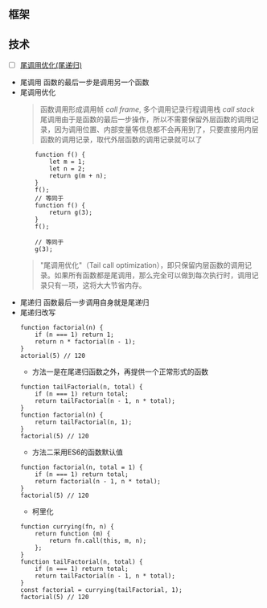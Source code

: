 ## 框架

## 技术
- [ ] [尾调用优化(尾递归)](http://ruanyifeng.com/blog/2015/04/tail-call.html)
- 尾调用 函数的最后一步是调用另一个函数
- 尾调用优化 
    > 函数调用形成调用帧 _call frame_, 多个调用记录行程调用栈 _call stack_ 
    > 尾调用由于是函数的最后一步操作，所以不需要保留外层函数的调用记录，因为调用位置、内部变量等信息都不会再用到了，只要直接用内层函数的调用记录，取代外层函数的调用记录就可以了
    ```
        function f() {
            let m = 1;
            let n = 2;
            return g(m + n);
        }
        f();
        // 等同于
        function f() {
            return g(3);
        }
        f();

        // 等同于
        g(3);
    ```
    >"尾调用优化"（Tail call optimization），即只保留内层函数的调用记录。如果所有函数都是尾调用，那么完全可以做到每次执行时，调用记录只有一项，这将大大节省内存。
 - 尾递归 函数最后一步调用自身就是尾递归
 - 尾递归改写
    ```
    function factorial(n) {
        if (n === 1) return 1;
        return n * factorial(n - 1);
    }
    actorial(5) // 120
    ```
    - 方法一是在尾递归函数之外，再提供一个正常形式的函数
    ```
    function tailFactorial(n, total) {
        if (n === 1) return total;
        return tailFactorial(n - 1, n * total);
    }
    function factorial(n) {
        return tailFactorial(n, 1);
    }
    factorial(5) // 120
    ```
    - 方法二采用ES6的函数默认值
    ```
    function factorial(n, total = 1) {
        if (n === 1) return total;
        return factorial(n - 1, n * total);
    }
    factorial(5) // 120
    ```
    - 柯里化
    ```
    function currying(fn, n) {
        return function (m) {
            return fn.call(this, m, n);
        };
    }
    function tailFactorial(n, total) {
        if (n === 1) return total;
        return tailFactorial(n - 1, n * total);
    }
    const factorial = currying(tailFactorial, 1);
    factorial(5) // 120
    ```
